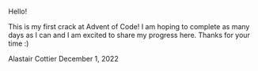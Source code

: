Hello!

This is my first crack at Advent of Code! 
I am hoping to complete as many days as I can and I am excited to share my progress here.
Thanks for your time :)

Alastair Cottier 
December 1, 2022
